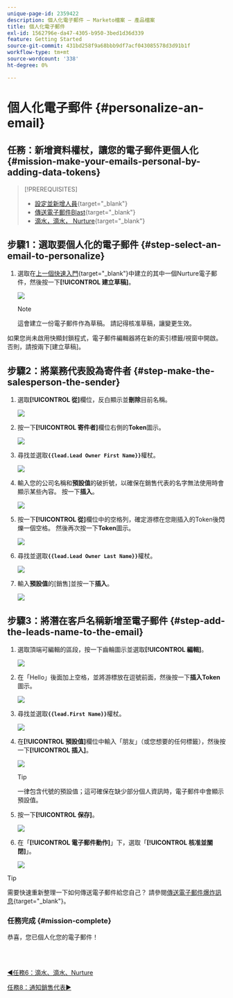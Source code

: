 ```yaml
---
unique-page-id: 2359422
description: 個人化電子郵件 — Marketo檔案 — 產品檔案
title: 個人化電子郵件
exl-id: 1562796e-da47-4305-b950-3bed1d36d339
feature: Getting Started
source-git-commit: 431bd258f9a68bbb9df7acf043085578d3d91b1f
workflow-type: tm+mt
source-wordcount: '338'
ht-degree: 0%

---
```


# 個人化電子郵件 {#personalize-an-email}

## 任務：新增資料權杖，讓您的電子郵件更個人化 {#mission-make-your-emails-personal-by-adding-data-tokens}

>[!PREREQUISITES]
>
>* [設定並新增人員](/help/marketo/getting-started/quick-wins/get-set-up-and-add-a-person.md){target="_blank"}
>* [傳送電子郵件Blast](/help/marketo/getting-started/quick-wins/send-an-email.md){target="_blank"}
>* [滴水，滴水， Nurture](/help/marketo/getting-started/quick-wins/drip-drip-nurture.md){target="_blank"}

## 步驟1：選取要個人化的電子郵件 {#step-select-an-email-to-personalize}

1. 選取在[上一個快速入門](/help/marketo/getting-started/quick-wins/drip-drip-nurture.md){target="_blank"}中建立的其中一個Nurture電子郵件，然後按一下&#x200B;**[!UICONTROL 建立草稿]**。

   ![](assets/personalize-an-email-1.png)

   >[!NOTE]
   >
   >這會建立一份電子郵件作為草稿。 請記得核准草稿，讓變更生效。

如果您尚未啟用快顯封鎖程式，電子郵件編輯器將在新的索引標籤/視窗中開啟。 否則，請按兩下[建立草稿]。**&#x200B;**

## 步驟2：將業務代表設為寄件者 {#step-make-the-salesperson-the-sender}

1. 選取&#x200B;**[!UICONTROL 從]**&#x200B;欄位，反白顯示並&#x200B;**刪除**&#x200B;目前名稱。

   ![](assets/personalize-an-email-2.png)

1. 按一下&#x200B;**[!UICONTROL 寄件者]**&#x200B;欄位右側的&#x200B;**Token**&#x200B;圖示。

   ![](assets/personalize-an-email-3.png)

1. 尋找並選取&#x200B;**`{{lead.Lead Owner First Name}}`**&#x200B;權杖。

   ![](assets/personalize-an-email-4.png)

1. 輸入您的公司名稱和&#x200B;**預設值**&#x200B;的破折號，以確保在銷售代表的名字無法使用時會顯示某些內容。 按一下&#x200B;**插入**。

   ![](assets/personalize-an-email-5.png)

1. 按一下&#x200B;**[!UICONTROL 從]**&#x200B;欄位中的空格列，確定游標在您剛插入的Token後閃爍一個空格。 然後再次按一下&#x200B;**Token**&#x200B;圖示。

   ![](assets/personalize-an-email-6.png)

1. 尋找並選取&#x200B;**`{{lead.Lead Owner Last Name}}`**&#x200B;權杖。

   ![](assets/personalize-an-email-7.png)

1. 輸入&#x200B;**預設值**&#x200B;的[銷售]並按一下&#x200B;**插入**。

   ![](assets/personalize-an-email-8.png)

## 步驟3：將潛在客戶名稱新增至電子郵件 {#step-add-the-leads-name-to-the-email}

1. 選取頂端可編輯的區段，按一下齒輪圖示並選取&#x200B;**[!UICONTROL 編輯]**。

   ![](assets/personalize-an-email-9.png)

1. 在「Hello」後面加上空格，並將游標放在逗號前面，然後按一下&#x200B;**插入Token**&#x200B;圖示。

   ![](assets/personalize-an-email-10.png)

1. 尋找並選取&#x200B;**`{{lead.First Name}}`**&#x200B;權杖。

   ![](assets/personalize-an-email-11.png)

1. 在&#x200B;**[!UICONTROL 預設值]**&#x200B;欄位中輸入「朋友」（或您想要的任何標籤），然後按一下&#x200B;**[!UICONTROL 插入]**。

   ![](assets/personalize-an-email-12.png)

   >[!TIP]
   >
   >一律包含代號的預設值；這可確保在缺少部分個人資訊時，電子郵件中會顯示預設值。

1. 按一下&#x200B;**[!UICONTROL 保存]**。

   ![](assets/personalize-an-email-13.png)

1. 在「**[!UICONTROL 電子郵件動作]**」下，選取「**[!UICONTROL 核准並關閉]**」。

   ![](assets/personalize-an-email-14.png)

>[!TIP]
>
>需要快速重新整理一下如何傳送電子郵件給您自己？ 請參閱[傳送電子郵件爆炸訊息](/help/marketo/getting-started/quick-wins/send-an-email.md){target="_blank"}。

### 任務完成 {#mission-complete}

恭喜，您已個人化您的電子郵件！

<br> 

[◄任務6：滴水、滴水、Nurture](/help/marketo/getting-started/quick-wins/drip-drip-nurture.md)

[任務8：通知銷售代表►](/help/marketo/getting-started/quick-wins/alert-the-sales-rep.md)
